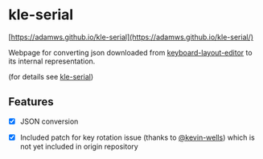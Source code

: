 # kle-serial

[https://adamws.github.io/kle-serial](https://adamws.github.io/kle-serial/)

Webpage for converting json downloaded from [keyboard-layout-editor](http://www.keyboard-layout-editor.com/)
to its internal representation.

(for details see [kle-serial](https://github.com/ijprest/kle-serial))

## Features

- [x] JSON conversion
- [x] Included patch for key rotation issue (thanks to [@kevin-wells](https://github.com/ijprest/kle-serial/pull/1))
  which is not yet included in origin repository

